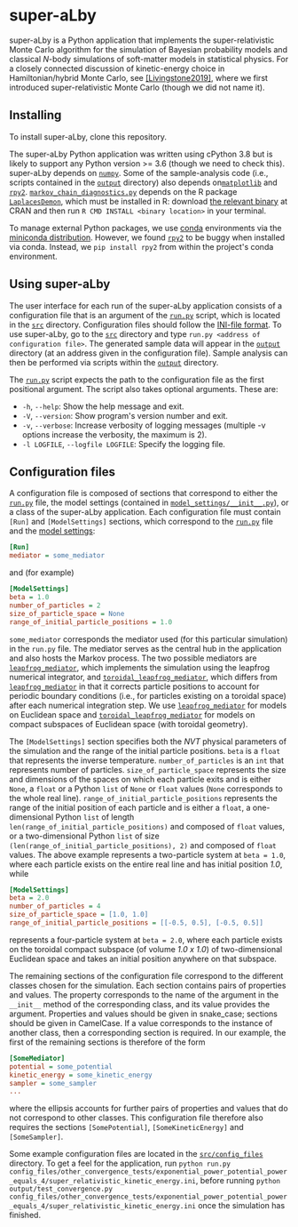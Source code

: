 # super-aLby
super-aLby is a Python application that implements the super-relativistic Monte Carlo algorithm for the simulation of 
Bayesian probability models and classical *N*-body simulations of soft-matter models in statistical physics. For a 
closely connected discussion of kinetic-energy choice in Hamiltonian/hybrid Monte Carlo, see 
[\[Livingstone2019\]](https://academic.oup.com/biomet/article-abstract/106/2/303/5476364), where we first introduced 
super-relativistic Monte Carlo (though we did not name it).

## Installing

To install super-aLby, clone this repository.

The super-aLby Python application was written using cPython 3.8 but is likely to support any Python version >= 3.6 
(though we need to check this). super-aLby depends on [`numpy`](https://numpy.org). Some of the sample-analysis code 
(i.e., scripts contained in the [`output`](src/output) directory) also depends on[`matplotlib`](
https://matplotlib.org) and [`rpy2`](https://rpy2.github.io). [`markov_chain_diagnostics.py`](
src/output/markov_chain_diagnostics.py) depends on the R package [`LaplacesDemon`](
https://cran.r-project.org/web/packages/LaplacesDemon/), which must be installed in R: download [the relevant binary](
https://cran.r-project.org/web/packages/LaplacesDemon/) at CRAN and then run `R CMD INSTALL <binary location>` in your 
terminal.

To manage external Python packages, we use [conda](https://docs.conda.io/projects/conda/en/latest/) environments via 
the [miniconda distribution](https://docs.conda.io/en/latest/miniconda.html). However, we found [`rpy2`](
https://rpy2.github.io) to be buggy when installed via conda. Instead, we `pip install rpy2` from within the project's 
conda environment.

## Using super-aLby

The user interface for each run of the super-aLby application consists of a configuration file that is an argument of 
the [`run.py`](src/run.py) script, which is located in the [`src`](src) directory. Configuration files should follow the 
[INI-file format](https://en.wikipedia.org/wiki/INI_file). To use super-aLby, go to the [`src`](src) directory and type 
`run.py <address of configuration file>`. The generated sample data will appear in the [`output`](src/output) directory 
(at an address given in the configuration file). Sample analysis can then be performed via scripts within the
[`output`](src/output) directory.

The [`run.py`](src/run.py) script expects the path to the configuration file as the first positional argument. The 
script also takes optional arguments. These are:
- `-h`, `--help`: Show the help message and exit.
- `-V`, `--version`: Show program's version number and exit.
- `-v`, `--verbose`: Increase verbosity of logging messages (multiple -v options increase the verbosity, the maximum is 
2).
- `-l LOGFILE`, `--logfile LOGFILE`: Specify the logging file. 

## Configuration files

A configuration file is composed of sections that correspond to either the [`run.py`](src/run.py) file, the model 
settings (contained in [`model_settings/__init__.py`](src/model_settings/__init__.py)), or a class of the super-aLby 
application. Each configuration file must contain `[Run]` and `[ModelSettings]` sections, which correspond to the 
[`run.py`](src/run.py) file and the [model settings](src/model_settings/__init__.py):

```INI
[Run]
mediator = some_mediator
```

and (for example)

```INI
[ModelSettings]
beta = 1.0
number_of_particles = 2
size_of_particle_space = None
range_of_initial_particle_positions = 1.0
```

`some_mediator` corresponds the mediator used (for this particular simulation) in the `run.py` file. The mediator 
serves as the central hub in the application and also hosts the Markov process. The two possible mediators are 
[`leapfrog_mediator`](src/mediator/leapfrog_mediator.py), which implements the simulation using the leapfrog numerical 
integrator, and [`toroidal_leapfrog_mediator`](src/mediator/toroidal_leapfrog_mediator.py), which differs from 
[`leapfrog_mediator`](src/mediator/leapfrog_mediator.py) in that it corrects particle positions to account for 
periodic boundary conditions (i.e., for particles existing on a toroidal space) after each numerical integration step.
We use [`leapfrog_mediator`](src/mediator/leapfrog_mediator.py) for models on Euclidean space and 
[`toroidal_leapfrog_mediator`](src/mediator/toroidal_leapfrog_mediator.py) for models on compact subspaces of Euclidean 
space (with toroidal geometry).

The ```[ModelSettings]``` section specifies both the *NVT* physical parameters of the simulation and the range of the 
initial particle positions. `beta` is a `float` that represents the inverse temperature. `number_of_particles` is an 
`int` that represents number of particles. `size_of_particle_space` represents the size and dimensions of the spaces on 
which each particle exits and is either `None`, a `float` or a Python `list` of `None` or `float` values (`None` 
corresponds to the whole real line). `range_of_initial_particle_positions` represents the range of the initial position 
of each particle and is either a `float`, a one-dimensional Python `list` of length 
`len(range_of_initial_particle_positions)` and composed of `float` values, or a two-dimensional Python `list` of size 
`(len(range_of_initial_particle_positions), 2)` and composed of `float` values. The above example represents a 
two-particle system at `beta = 1.0`, where each particle exists on the entire real line and has initial position *1.0*, 
while

```INI
[ModelSettings]
beta = 2.0
number_of_particles = 4
size_of_particle_space = [1.0, 1.0]
range_of_initial_particle_positions = [[-0.5, 0.5], [-0.5, 0.5]]
```

represents a four-particle system at `beta = 2.0`, where each particle exists on the toroidal compact subspace (of 
volume *1.0 x 1.0*) of two-dimensional Euclidean space and takes an initial position anywhere on that subspace.

The remaining sections of the configuration file correspond to the different classes chosen for the simulation. Each 
section contains pairs of properties and values. The property corresponds to the name of the argument in the `__init__` 
method of the corresponding class, and its value provides the argument. Properties and values should be given in 
snake_case; sections should be given in CamelCase. If a value corresponds to the instance of another class, then a 
corresponding section is required. In our example, the first of the remaining sections is therefore of the form

```INI
[SomeMediator]
potential = some_potential
kinetic_energy = some_kinetic_energy
sampler = some_sampler
...
```

where the ellipsis accounts for further pairs of properties and values that do not correspond to other classes. This 
configuration file therefore also requires the sections `[SomePotential]`, `[SomeKineticEnergy]` and `[SomeSampler]`. 

Some example configuration files are located in the [`src/config_files`](src/config_files) directory. To get a feel for 
the application, run `python run.py 
config_files/other_convergence_tests/exponential_power_potential_power_equals_4/super_relativistic_kinetic_energy.ini`, 
before running `python output/test_convergence.py 
config_files/other_convergence_tests/exponential_power_potential_power_equals_4/super_relativistic_kinetic_energy.ini` 
once the simulation has finished. 
